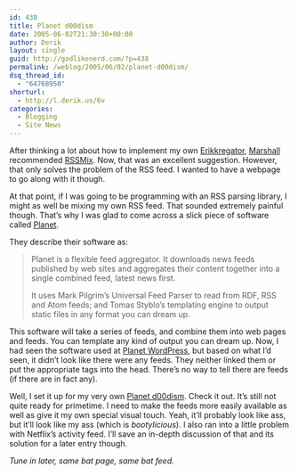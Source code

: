 ```yaml
---
id: 438
title: Planet d00dism
date: 2005-06-02T21:30:30+00:00
author: Derik
layout: single
guid: http://godlikenerd.com/?p=438
permalink: /weblog/2005/06/02/planet-d00dism/
dsq_thread_id:
  - "64768950"
shorturl:
  - http://l.derik.us/6v
categories:
  - Blogging
  - Site News
---
```

After thinking a lot about how to implement my own [Erikkregator](http://hello.erikbenson.com/), [Marshall](http://marshallk.blogspot.com) recommended [RSSMix](http://www.rssmix.com). Now, that was an excellent suggestion. However, that only solves the problem of the RSS feed. I wanted to have a webpage to go along with it though.

At that point, if I was going to be programming with an RSS parsing library, I might as well be mixing my own RSS feed. That sounded extremely painful though. That&#8217;s why I was glad to come across a slick piece of software called [Planet](http://www.planetplanet.org/).

They describe their software as:

> Planet is a flexible feed aggregator. It downloads news feeds published by web sites and aggregates their content together into a single combined feed, latest news first.
> 
> It uses Mark Pilgrim&#8217;s Universal Feed Parser to read from RDF, RSS and Atom feeds; and Tomas Styblo&#8217;s templating engine to output static files in any format you can dream up.

This software will take a series of feeds, and combine them into web pages and feeds. You can template any kind of output you can dream up. Now, I had seen the software used at [Planet WordPress](http://planet.wordpress.org), but based on what I&#8217;d seen, it didn&#8217;t look like there were any feeds. They neither linked them or put the appropriate tags into the head. There&#8217;s no way to tell there are feeds (if there are in fact any).

Well, I set it up for my very own [Planet d00dism](http://planet.godlikenerd.com). Check it out. It&#8217;s still not quite ready for primetime. I need to make the feeds more easily available as well as give it my own special visual touch. Yeah, it&#8217;ll probably look like ass, but it&#8217;ll look like my ass (which is _bootylicious_). I also ran into a little problem with Netflix&#8217;s activity feed. I&#8217;ll save an in-depth discussion of that and its solution for a later entry though.

_Tune in later, same bat page, same bat feed._